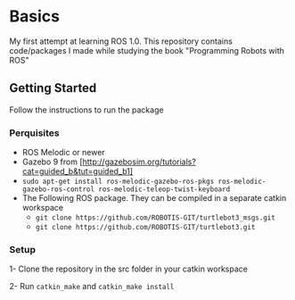 # Basics
My first attempt at learning ROS 1.0. This repository contains code/packages I made while studying the book "Programming Robots with ROS"

## Getting Started
Follow the instructions to run the package

### Perquisites
* ROS Melodic or newer
* Gazebo 9 from [http://gazebosim.org/tutorials?cat=guided_b&tut=guided_b1]
* `sudo apt-get install ros-melodic-gazebo-ros-pkgs ros-melodic-gazebo-ros-control ros-melodic-teleop-twist-keyboard`
* The Following ROS package. They can be compiled in a separate catkin workspace
  * `git clone https://github.com/ROBOTIS-GIT/turtlebot3_msgs.git`
  * `git clone https://github.com/ROBOTIS-GIT/turtlebot3.git`


### Setup     
1- Clone the repository in the src folder in your catkin workspace

2- Run `catkin_make` and `catkin_make install`


